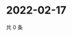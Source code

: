 # 2022-02-17

共 0 条

<!-- BEGIN WEIBO -->
<!-- 最后更新时间 Thu Feb 17 2022 04:00:41 GMT+0800 (China Standard Time) -->

<!-- END WEIBO -->
